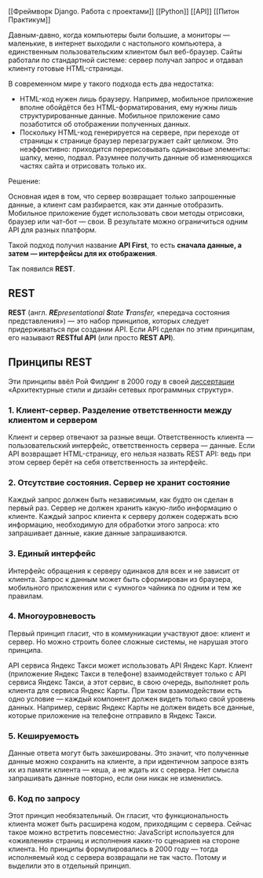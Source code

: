 [[Фреймворк Django. Работа с проектами]]
[[Python]]
[[API]]
[[Питон Практикум]]

Давным-давно, когда компьютеры были большие, а мониторы — маленькие, в интернет выходили с настольного компьютера, а единственным пользовательским клиентом был веб-браузер. Сайты работали по стандартной системе: сервер получал запрос и отдавал клиенту готовые HTML-страницы.

В современном мире у такого подхода есть два недостатка:

- HTML-код нужен лишь браузеру. Например, мобильное приложение вполне обойдётся без HTML-форматирования, ему нужны лишь структурированные данные. Мобильное приложение само позаботится об отображении полученных данных.
- Поскольку HTML-код генерируется на сервере, при переходе от страницы к странице браузер перезагружает сайт целиком. Это неэффективно: приходится перерисовывать одинаковые элементы: шапку, меню, подвал. Разумнее получить данные об изменяющихся частях сайта и отрисовать только их.


Решение:

Основная идея в том, что сервер возвращает только запрошенные данные, а клиент сам разбирается, как эти данные отобразить. Мобильное приложение будет использовать свои методы отрисовки, браузер или чат-бот — свои. В результате можно ограничиться одним API для разных платформ.

Такой подход получил название **API First**, то есть **сначала данные, а затем — интерфейсы для их отображения**.

Так появился **REST**.

## REST

**REST** (англ. _**RE**presentational **S**tate **T**ransfer,_ «передача состояния представления») — это набор принципов, которых следует придерживаться при создании API. Если API сделан по этим принципам, его называют **RESTful API** (или просто **REST API**).

## Принципы REST

Эти принципы ввёл Рой Филдинг в 2000 году в своей [диссертации](https://www.ics.uci.edu/~fielding/pubs/dissertation/rest_arch_style.htm) «Архитектурные стили и дизайн сетевых программных структур».

### 1. Клиент-сервер. Разделение ответственности между клиентом и сервером

Клиент и сервер отвечают за разные вещи. Ответственность клиента — пользовательский интерфейс, ответственность сервера — данные. Если API возвращает HTML-страницу, его нельзя назвать REST API: ведь при этом сервер берёт на себя ответственность за интерфейс.

### 2. Отсутствие состояния. Сервер не хранит состояние

Каждый запрос должен быть независимым, как будто он сделан в первый раз. Сервер не должен хранить какую-либо информацию о клиенте. Каждый запрос клиента к серверу должен содержать всю информацию, необходимую для обработки этого запроса: кто запрашивает данные, какие данные запрашиваются.

### 3. Единый интерфейс

Интерфейс обращения к серверу одинаков для всех и не зависит от клиента. Запрос к данным может быть сформирован из браузера, мобильного приложения или с «умного» чайника по одним и тем же правилам.

### 4. Многоуровневость

Первый принцип гласит, что в коммуникации участвуют двое: клиент и сервер. Но можно строить более сложные системы, не нарушая этого принципа.

API сервиса Яндекс Такси может использовать API Яндекс Карт. Клиент (приложение Яндекс Такси в телефоне) взаимодействует только с API сервиса Яндекс Такси, а этот сервис, в свою очередь, выполняет роль клиента для сервиса Яндекс Карты. При таком взаимодействии есть одно условие — каждый компонент должен видеть только свой уровень данных. Например, сервис Яндекс Карты не должен видеть все данные, которые приложение на телефоне отправило в Яндекс Такси.

### 5. Кешируемость

Данные ответа могут быть закешированы. Это значит, что полученные данные можно сохранить на клиенте, а при идентичном запросе взять их из памяти клиента — кеша, а не ждать их с сервера. Нет смысла запрашивать данные повторно, если они никак не изменились.

### 6. Код по запросу

Этот принцип необязательный. Он гласит, что функциональность клиента может быть расширена кодом, приходящим с сервера. Сейчас такое можно встретить повсеместно: JavaScript используется для «оживления» страниц и исполнения каких-то сценариев на стороне клиента. Но принципы формулировались в 2000 году — тогда исполняемый код с сервера возвращали не так часто. Потому и выделили это в отдельный принцип.

